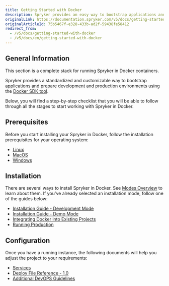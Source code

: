 ```yaml
---
title: Getting Started with Docker
description: Spryker provides an easy way to bootstrap applications and prepare development and production environments for running Spryker OS in Docker.
originalLink: https://documentation.spryker.com/v5/docs/getting-started-with-docker
originalArticleId: 75b5467f-e328-433b-ad2f-59438fe58412
redirect_from:
  - /v5/docs/getting-started-with-docker
  - /v5/docs/en/getting-started-with-docker
---
```


## General Information
This section is a complete stack for running Spryker in Docker containers.

Spryker provides a standardized and customizable way to bootstrap applications and prepare development and production environments using the [Docker SDK tool](/docs/scos/dev/developer-guides/202005.0/installation/spryker-in-docker/docker-sdk/docker-sdk.html).

Below, you will find a step-by-step checklist that you will be able to follow through all the stages to start working with Spryker in Docker.
 
 ## Prerequisites
 
Before you start installing your Spryker in Docker, follow the installation prerequisites for your operating system:
* [Linux](/docs/scos/dev/developer-guides/202005.0/installation/spryker-in-docker/docker-installation-prerequisites/docker-installation-prerequisites-linux.html)
* [MacOS](/docs/scos/dev/developer-guides/202005.0/installation/spryker-in-docker/docker-installation-prerequisites/docker-installation-prerequisites-macos.html)
* [Windows](/docs/scos/dev/developer-guides/202005.0/installation/spryker-in-docker/docker-installation-prerequisites/docker-installation-prerequisites-windows.html)

## Installation 
There are several ways to install Spryker in Docker. See [Modes Overview](/docs/scos/dev/developer-guides/202005.0/installation/spryker-in-docker/installation-guides/modes-overview.html) to learn about them.
If you've already selected an installation mode, follow one of the guides below:
* [Installation Guide - Development Mode](/docs/scos/dev/developer-guides/202005.0/installation/spryker-in-docker/installation-guides/installation-guide-development-mode.html)
* [Installation Guide - Demo Mode](/docs/scos/dev/developer-guides/202005.0/installation/spryker-in-docker/installation-guides/installation-guide-demo-mode.html)
* [Integrating Docker into Existing Projects](/docs/scos/dev/developer-guides/202005.0/installation/spryker-in-docker/installation-guides/integrating-docker-into-existing-projects.html)
* [Running Production](/docs/scos/dev/developer-guides/202005.0/development-guide/back-end/running-production.html)

## Configuration

Once you have a running instance, the following documents will help you adjust the project to your requirements:
* [Services](/docs/scos/dev/developer-guides/202005.0/installation/spryker-in-docker/configuration/services.html)
* [Deploy File Reference - 1.0](/docs/scos/dev/developer-guides/202005.0/installation/spryker-in-docker/docker-sdk/deploy-file-reference-1.0.html)
* [Additional DevOPS Guidelines](/docs/scos/dev/developer-guides/202005.0/installation/spryker-in-docker/configuration/additional-devops-guidelines.html)
